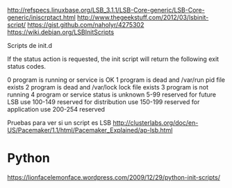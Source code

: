 http://refspecs.linuxbase.org/LSB_3.1.1/LSB-Core-generic/LSB-Core-generic/iniscrptact.html
http://www.thegeekstuff.com/2012/03/lsbinit-script/
https://gist.github.com/naholyr/4275302
https://wiki.debian.org/LSBInitScripts

Scripts de init.d

If the status action is requested, the init script will return the following exit status codes.

0	program is running or service is OK
1	program is dead and /var/run pid file exists
2	program is dead and /var/lock lock file exists
3	program is not running
4	program or service status is unknown
5-99	reserved for future LSB use
100-149	reserved for distribution use
150-199	reserved for application use
200-254	reserved


Pruebas para ver si un script es LSB
http://clusterlabs.org/doc/en-US/Pacemaker/1.1/html/Pacemaker_Explained/ap-lsb.html

# Python
https://lionfacelemonface.wordpress.com/2009/12/29/python-init-scripts/
